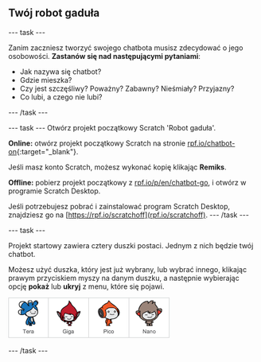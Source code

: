 ## Twój robot gaduła

\--- task \---

Zanim zaczniesz tworzyć swojego chatbota musisz zdecydować o jego osobowości. **Zastanów się nad następującymi pytaniami**:

+ Jak nazywa się chatbot?
+ Gdzie mieszka?
+ Czy jest szczęśliwy? Poważny? Zabawny? Nieśmiały? Przyjazny?
+ Co lubi, a czego nie lubi?

\--- /task \---

\--- task \--- Otwórz projekt początkowy Scratch 'Robot gaduła'.

**Online:** otwórz projekt początkowy Scratch na stronie [rpf.io/chatbot-on](http://rpf.io/chatbot-on){:target="_blank"}.

Jeśli masz konto Scratch, możesz wykonać kopię klikając **Remiks**.

**Offline:** pobierz projekt początkowy z [rpf.io/p/en/chatbot-go](http://rpf.io/p/en/chatbot-go), i otwórz w programie Scratch Desktop.

Jeśli potrzebujesz pobrać i zainstalować program Scratch Desktop, znajdziesz go na [https://rpf.io/scratchoff](rpf.io/scratchoff). \--- /task \---

\--- task \---

Projekt startowy zawiera cztery duszki postaci. Jednym z nich będzie twój chatbot.

Możesz użyć duszka, który jest już wybrany, lub wybrać innego, klikając prawym przyciskiem myszy na danym duszku, a następnie wybierając opcję **pokaż** lub **ukryj** z menu, które się pojawi.

![Wybierz postać](images/chatbot-characters.png)

\--- /task \---